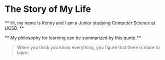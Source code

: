# The Story of My Life

** Hi, my name is Kenny and I am a Junior studying Computer Science at UCSD. **

** My philosophy for learning can be summarized by this quote.**
> When you think you know everything, you figure that there is more to learn.


